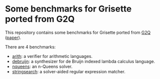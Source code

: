 # Some benchmarks for Grisette ported from G2Q

This repository contains some benchmarks for Grisette ported from
[G2Q](https://github.com/BillHallahan/G2)
([paper](https://www.cs.yale.edu/homes/piskac/papers/2019HallahanETALquasiquoter.pdf)).

There are 4 benchmarks:

- [arith](arith): a verifier for arithmetic languages.
- [debruijn](debruijn): a synthesizer for de Bruijn indexed lambda calculus
  language.
- [nqueens](nqueens): an n-Queens solver.
- [stringsearch](stringsearch): a solver-aided regular expression matcher.
